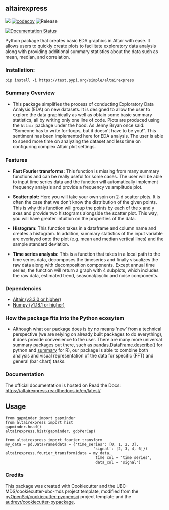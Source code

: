 ## altairexpress 

![](https://github.com/aromatic-toast/altairexpress/workflows/build/badge.svg) [![codecov](https://codecov.io/gh/aromatic-toast/altairexpress/branch/master/graph/badge.svg)](https://codecov.io/gh/aromatic-toast/altairexpress) ![Release](https://github.com/aromatic-toast/altairexpress/workflows/Release/badge.svg)

[![Documentation Status](https://readthedocs.org/projects/altairexpress/badge/?version=latest)](https://altairexpress.readthedocs.io/en/latest/?badge=latest)

Python package that creates basic EDA graphics in Altair with ease. It allows users to quickly create plots to facilitate exploratory data analysis along with providing additional summary statistics about the data such as mean, median, and correlation.

### Installation:

```
pip install -i https://test.pypi.org/simple/altairexpress
```

### Summary Overview
-  This package simplifies the process of conducting Exploratory Data Analysis (EDA) on new datasets. It is designed to allow the user to explore the data graphically as well as obtain some basic summary statistics, all by writing only one line of code. Plots are produced using the `Altair` package under the hood. As Jenny Bryan once said: “Someone has to write for-loops, but it doesn’t have to be you!”. This sentiment has been implemented here for EDA analysis. The user is able to spend more time on analyzing the dataset and less time on configuring complex Altair plot settings. 

### Features
- **Fast Fourier transforms:** This function is missing from many summary functions and can be really useful for some cases. The user will be able to input time series data and the function will automatically implement frequency analysis and provide a frequency vs amplitude plot.

- **Scatter plot:** Here you will take your own spin on 2-d scatter plots. It is often the case that we don’t know the distribution of the given points. This is why this function will group the points by each of the x and y axes and provide two histograms alongside the scatter plot. This way, you will have greater intuition on the properties of the data.

- **Histogram:** This function takes in a dataframe and column name and creates a histogram. In addition, summary statistics of the input variable are overlayed onto the plot (e.g. mean and median vertical lines) and the sample standard deviation.


- **Time series analysis:** This is a function that takes in a local path to the time series data, decomposes the timeseries and finally visualizes the raw data along with decomposition components. Except annual time series, the function will return a graph with 4 subplots, which includes the raw data, estimated trend, seasonal/cyclic and noise components.


### Dependencies

- [Altair (v3.3.0 or higher)](https://altair-viz.github.io)
- [Numpy (v1.18.1 or higher)](https://numpy.org)

### How the package fits into the Python ecosytem

- Although what our package does is by no means ‘new’ from a technical perspective (we are relying on already built packages to do everything), it does provide convenience to the user. There are many more universal summary packages out there, such as [pandas.DataFrame.describe()](https://pandas.pydata.org/pandas-docs/stable/reference/api/pandas.DataFrame.describe.html) for python and [summary](https://www.rdocumentation.org/packages/base/versions/3.6.2/topics/summary) for R), our package is able to combine both analysis and visual representation of the data for specific (FFT) and general (bar chart) tasks.

### Documentation
The official documentation is hosted on Read the Docs: <https://altairexpress.readthedocs.io/en/latest/>

## Usage

```
from gapminder import gapminder
from altairexpress import hist
gapminder.head()
altairexpress.hist(gapminder, gdpPerCap)
```

```
from altairexpress import fourier_transform
my_data = pd.DataFrame(data = {'time_series': [0, 1, 2, 3],
                                       'signal': [2, 3, 4, 6]})
altairexpress.fourier_transform(data = my_data,
                                        time_col = 'time_series',
                                        data_col = 'signal')
```

### Credits
This package was created with Cookiecutter and the UBC-MDS/cookiecutter-ubc-mds project template, modified from the [pyOpenSci/cookiecutter-pyopensci](https://github.com/pyOpenSci/cookiecutter-pyopensci) project template and the [audreyr/cookiecutter-pypackage](https://github.com/audreyr/cookiecutter-pypackage).
